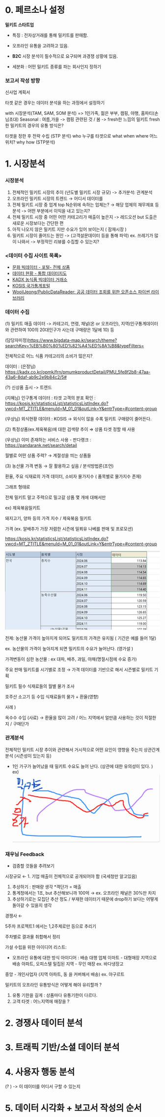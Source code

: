 # 0. 페르소나 설정

**밀키트 스타트업**

- 특징 : 전자상거래를 통해 밀키트를 판매함.

- 오프라인 유통을 고려하고 있음.

- **B2C** 시장 분석이 필수적으로 요구되며 과경쟁 상황에 있음.

- 세분화 :
  어떤 밀키트 종류를 파는 회사인지 정하기



### 보고서 작성 방향

신사업 계획서 

타겟 같은 경우는 데이터 분석을 하는 과정에서 설정하기

with 시장분석(TAM, SAM, SOM 분석)
=> 1인가족, 젊은 부부, 캠핑, 야행, 홈파티(손님초대)
Seasonal : 여름,가을 -> 캠핑 관련된 것 / 봄 -> fresh한 느낌의 밀키트
fresh한 밀키트의 경우의 유통 방식은?

타겟을 정한 후 전략 수립 (STP 분석)
who 누구를 타겟으로
what
when
where 어느 위치?
why
how (STP분석)

# 1. 시장분석

### 시장분석

1. 전체적인 밀키트 시장의 추이 (년도별 밀키트 시장 규모) -> 추가분석: 관계분석
2. 오프라인 밀키트 시장의 트렌드 → 어디서 데이터를 
3. 전체 밀키트 시장 중 업계 top N순위에 속하는 업체는? → 해당 업체의 재무제표 등 분석 -> 어떤 부분에서 이익을 내고 있는지?
4. 전체 밀키트 시장 중 어떤 어떤 카테고리가 매출이 높은지 -> 레드오션 but 도출은 새로운 시장보다는 간단한 편
5. 아직 나오지 않은 밀키트 지만 수요가 있어 보이는지 ( 잠재시장 )
6. 밀키트 시장이 줄어드는 원인
-> (고객설문데이터 등을 통해 파악) ex. 쓰레기가 많이 나와서
-> 부정적인 리뷰를 수집할 수 있는지?

### <데이터 수집 사이트 목록>

- [문화 빅데이터 - 포털- 전체 상품](https://www.bigdata-culture.kr/bigdata/user/data_market/list.do?dataCookieYn=N)
- [데이터 현황 - 통합 데이터지도](https://www.bigdata-map.kr/dashboard)
- [KADX 농식품 빅데이터 거래소](https://kadx.co.kr/)
- [KOSIS 국가통계포털](https://kosis.kr/index/index.do)
- [WooilJeong/PublicDataReader: 공공 데이터 조회를 위한 오픈소스 파이썬 라이브러리](https://github.com/WooilJeong/PublicDataReader)



### 데이터 수집

(1) 밀키트 매출 데이터
-> 카테고리, 연령, 채널(온 or 오프라인), 지역(인구통계데이터와 관련하여 100의 20대인구가 사는데 구매량은 1달에 10) 등

(담당자미정)https://www.bigdata-map.kr/search/theme?searchKey=%EB%B0%80%ED%82%A4%ED%8A%B8&typeFilters=

전체적으로 어느 식품 카테고리의 소비가 많은지? 

데이터 : (은정님) https://kadx.co.kr/opmk/frn/pmumkproductDetail/PMU_5fe8f2b8-47aa-43a6-8daf-ab9c2e9b84c2/5#

   (?) 신상품 출시 -> 트렌드 

(지혜님) 인구통계 데이터 : 타겟 고객의 분포 확인 : https://kosis.kr/statisticsList/statisticsListIndex.do?vwcd=MT_ZTITLE&menuId=M_01_01&outLink=Y&entrType=#content-group

(우상님) 외식현황 데이터 : KOSIS → 외식이 많을 수록 밀키트 구매량이 줄어든다. 

(2) 특정상품(ex.제육볶음)에 대한 검색량 추이 ⇒ 상품 타겟 정할 때 사용  

(우상님) 이미 존재하는 서비스 사용 - 판다랭크 : https://pandarank.net/search/detail

월별로 어떤 상품 주력? → 계절성을 띄는 상품들

(3) 농산물 가격 변동 → 잘 활용하고 싶음  / 분석방법론(조언)

환율, 주요 식재료의 가격 데이터, 소비자 물가지수 ( 품목별로 물가지수 존재)

그래프 형태로 

전체 밀키트 말고 주력으로 밀고갈 상품 몇 개에 대해서만 

ex) 제육볶음밀키트 

돼지고기, 양파 등의 가격 지수 / 제육볶음 밀키트 

가격 (ex. 알배추가 가장 저렴한 시즌에 밀푀유 나베를 판매 및 프로모션)  

https://kosis.kr/statisticsList/statisticsListIndex.do?vwcd=MT_ZTITLE&menuId=M_01_01&outLink=Y&entrType=#content-group

![KOSIS 데이터 샘플](images/doc_kosis_sample01.png)

전제: 농산물 가격이 높아지게 되어도 밀키트의 가격은 유지됨 ( 기간은 예를 들어 1달)

 ex. 농산물의 가격이 높아지게 되면 밀키트의 수요가 늘어난다. (영가설 ) 

가격변동이 심한 농산물 : ex 대파, 배추, 과일, 야채(명절시점에 수요 증가) 

주요 판매 밀키트를 시기별로 조정 → 가격 데이터를 기반으로 해서 시즌별로 밀키트 기획 

밀키트 필수 식재료들의 월별 물가 조사

호주산 소고기 등 수입 식재료들의 물가 + 환율(영향) 

사례 ) 

옥수수 수입 (사료) → 환율을 많이 고려 / 어느 지역에서 얼만큼 사용하는 것이 적절한지 / 구매단가 



### 관계분석

전체적인 밀키트 시장 추이와 관련해서 거시적으로 어떤 요인이 영향을 주는지 상관간계 분석 (시즌성이 있는지 등)

- 1인 가구가 늘어났을 때 밀키트 수요도 늘어 난다. (상관에 대한 유의성이 있다. ) 
ex)
![밀키트상관관계](images/doc_relation01.png)



### 재우님 Feedback

- 검증할 것들을 추려보기

시장규모 ← 1. 기업 매출이 전체적으로 공개되어야 함 (국세청만 알고있음) 

1. 추상하기 : 판매량 생각 *객단가 = 매출 
2. 통계청에서는 1조, but 추산해보니까 100억 → ex. 오프라인 채널은 30%만 차지
3. 추상하기로는 모집단 추산 정도 / 부재한 데이터기 때문에 drop하기 보다는 어떻게 돌아갈 수 있을지 생각 

경쟁사 ←  

5주차 프로젝트1 에서는 1,2주제로만 등으로 추리기 

주차별로 결과물 취합해서 정리 

가설 수립을 위한 아이디어 리스트:

- 오프라인 유통에 대한 방식 아이디어 :
배송 대행 업체
이마트 - 대형매장 지역으로 배송
아파트, 오피스텔 밀집된 지역 - 무인 매장
ex. 바다냉장고

중앙 - 개인사업자 (지역 아파트, 동 을 커버해서 배송) ex. 야구르트

밀키트의 오프라인 유통방식은 어떻게 해야 유리할까 ?

1. 유통 기한을 길게 : 상품마다 유통기한이 다르다.
2. 고객 타겟 : 어느지역에 매장을 ?

# 2. 경쟁사 데이터 분석

# 3. 트래픽 기반/소셜 데이터 분석

# 4. 사용자 행동 분석

(? ) -> 이 데이터를 어디서 구할 수 있는지

# 5. 데이터 시각화  + 보고서 작성의 순서